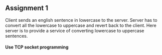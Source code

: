 ## Assignment 1 
Client sends an english sentence in lowercase to the server. Server has to convert all the lowercase to uppercase and revert back to the client. Here server is to provide a service of converting lowercase to uppercase sentences.  
  
#### Use TCP socket programming
